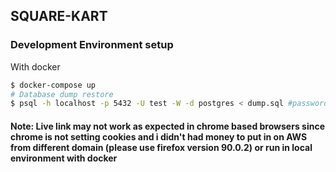 ## SQUARE-KART
### Development Environment setup
With docker
```bash
$ docker-compose up
# Database dump restore
$ psql -h localhost -p 5432 -U test -W -d postgres < dump.sql #password test
```
#### Note: Live link may not work as expected in chrome based browsers since chrome is not setting cookies and i didn't had money to put in on AWS from different domain (please use firefox version 90.0.2) or run in local environment with docker
